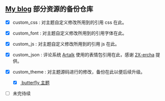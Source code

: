 ## [My blog](https://blog.mska.one/) 部分资源的备份仓库

- [x] custom_css : 对主题自定义修改所用到的引用 css 在此。

- [x] custom_font : 对主题自定义修改所用到的引用字体在此。

- [x] custom_js : 对主题自定义修改所用到的引用 js 在此。

- [x] custom_json : 评论系统 [Artalk](https://github.com/ArtalkJS/Artalk) 使用的表情包引用在此，感谢 [2X-ercha](https://github.com/2X-ercha/Twikoo-Magic) 提供。

- [x] custom_theme : 对主题源码进行的修改，备份在此以便后续升级。

  - [x] [ butterfly 主题](https://github.com/jerryc127/hexo-theme-butterfly)

- [ ] 未完待续
